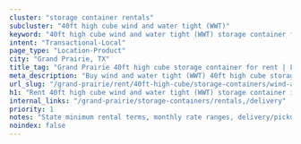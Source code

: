 ```yaml
---
cluster: "storage container rentals"
subcluster: "40ft high cube wind and water tight (WWT)"
keyword: "40ft high cube wind and water tight (WWT) storage container for rent Grand Prairie, TX"
intent: "Transactional-Local"
page_type: "Location-Product"
city: "Grand Prairie, TX"
title_tag: "Grand Prairie 40ft high cube storage container for rent | LC"
meta_description: "Buy wind and water tight (WWT) 40ft high cube storage container rent with local delivery in Grand Prairie, TX. LC Container — local Since 2003. Request a fast quote today."
url_slug: "/grand-prairie/rent/40ft-high-cube/storage-containers/wind-and-water-tight-wwt"
h1: "Rent 40ft high cube wind and water tight (WWT) storage container in Grand Prairie"
internal_links: "/grand-prairie/storage-containers/rentals,/delivery"
priority: 1
notes: "State minimum rental terms, monthly rate ranges, delivery/pickup fees, service area."
noindex: false
---
```


<!-- TODO: Add unique city/inventory copy, images, and internal links here. -->
